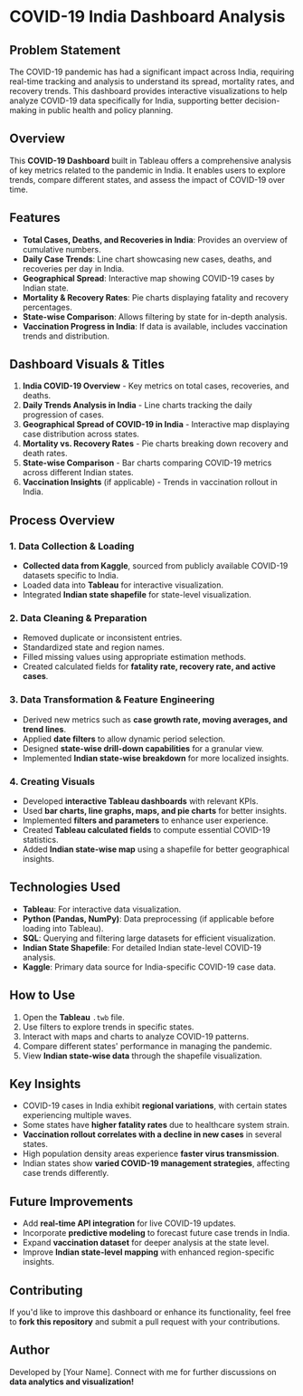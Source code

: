 # COVID-19 India Dashboard Analysis

## Problem Statement
The COVID-19 pandemic has had a significant impact across India, requiring real-time tracking and analysis to understand its spread, mortality rates, and recovery trends. This dashboard provides interactive visualizations to help analyze COVID-19 data specifically for India, supporting better decision-making in public health and policy planning.

## Overview
This **COVID-19 Dashboard** built in Tableau offers a comprehensive analysis of key metrics related to the pandemic in India. It enables users to explore trends, compare different states, and assess the impact of COVID-19 over time.

## Features
- **Total Cases, Deaths, and Recoveries in India**: Provides an overview of cumulative numbers.
- **Daily Case Trends**: Line chart showcasing new cases, deaths, and recoveries per day in India.
- **Geographical Spread**: Interactive map showing COVID-19 cases by Indian state.
- **Mortality & Recovery Rates**: Pie charts displaying fatality and recovery percentages.
- **State-wise Comparison**: Allows filtering by state for in-depth analysis.
- **Vaccination Progress in India**: If data is available, includes vaccination trends and distribution.

## Dashboard Visuals & Titles
1. **India COVID-19 Overview** - Key metrics on total cases, recoveries, and deaths.
2. **Daily Trends Analysis in India** - Line charts tracking the daily progression of cases.
3. **Geographical Spread of COVID-19 in India** - Interactive map displaying case distribution across states.
4. **Mortality vs. Recovery Rates** - Pie charts breaking down recovery and death rates.
5. **State-wise Comparison** - Bar charts comparing COVID-19 metrics across different Indian states.
6. **Vaccination Insights** (if applicable) - Trends in vaccination rollout in India.

## Process Overview
### 1. Data Collection & Loading
- **Collected data from Kaggle**, sourced from publicly available COVID-19 datasets specific to India.
- Loaded data into **Tableau** for interactive visualization.
- Integrated **Indian state shapefile** for state-level visualization.

### 2. Data Cleaning & Preparation
- Removed duplicate or inconsistent entries.
- Standardized state and region names.
- Filled missing values using appropriate estimation methods.
- Created calculated fields for **fatality rate, recovery rate, and active cases**.

### 3. Data Transformation & Feature Engineering
- Derived new metrics such as **case growth rate, moving averages, and trend lines**.
- Applied **date filters** to allow dynamic period selection.
- Designed **state-wise drill-down capabilities** for a granular view.
- Implemented **Indian state-wise breakdown** for more localized insights.

### 4. Creating Visuals
- Developed **interactive Tableau dashboards** with relevant KPIs.
- Used **bar charts, line graphs, maps, and pie charts** for better insights.
- Implemented **filters and parameters** to enhance user experience.
- Created **Tableau calculated fields** to compute essential COVID-19 statistics.
- Added **Indian state-wise map** using a shapefile for better geographical insights.

## Technologies Used
- **Tableau**: For interactive data visualization.
- **Python (Pandas, NumPy)**: Data preprocessing (if applicable before loading into Tableau).
- **SQL**: Querying and filtering large datasets for efficient visualization.
- **Indian State Shapefile**: For detailed Indian state-level COVID-19 analysis.
- **Kaggle**: Primary data source for India-specific COVID-19 case data.

## How to Use
1. Open the **Tableau** `.twb` file.
2. Use filters to explore trends in specific states.
3. Interact with maps and charts to analyze COVID-19 patterns.
4. Compare different states' performance in managing the pandemic.
5. View **Indian state-wise data** through the shapefile visualization.

## Key Insights
- COVID-19 cases in India exhibit **regional variations**, with certain states experiencing multiple waves.
- Some states have **higher fatality rates** due to healthcare system strain.
- **Vaccination rollout correlates with a decline in new cases** in several states.
- High population density areas experience **faster virus transmission**.
- Indian states show **varied COVID-19 management strategies**, affecting case trends differently.

## Future Improvements
- Add **real-time API integration** for live COVID-19 updates.
- Incorporate **predictive modeling** to forecast future case trends in India.
- Expand **vaccination dataset** for deeper analysis at the state level.
- Improve **Indian state-level mapping** with enhanced region-specific insights.

## Contributing
If you'd like to improve this dashboard or enhance its functionality, feel free to **fork this repository** and submit a pull request with your contributions.

## Author
Developed by [Your Name]. Connect with me for further discussions on **data analytics and visualization!**

